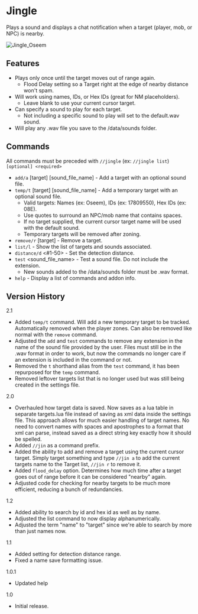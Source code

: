 # Jingle #

Plays a sound and displays a chat notification when a target (player, mob, or NPC) is nearby.  

![Jingle_Oseem](https://github.com/iLVL-Key/FFXI/assets/101156258/5ed6b45b-e798-4e1e-92dc-27d7490fcca1)

## Features ##
 - Plays only once until the target moves out of range again.
   - Flood Delay setting so a Target right at the edge of nearby distance won't spam.
 - Will work using names, IDs, or Hex IDs (great for NM placeholders).
   - Leave blank to use your current cursor target.
 - Can specify a sound to play for each target.
   - Not including a specific sound to play will set to the default.wav sound.
 - Will play any .wav file you save to the /data/sounds folder.
  
## Commands ##
All commands must be preceded with `//jingle`   (ex: `//jingle list`)  
`[optional] <required>`
 - `add/a` \[target] \[sound_file_name] - Add a target with an optional sound file.
 - `temp/t` \[target] \[sound_file_name] - Add a temporary target with an optional sound file.
   - Valid targets: Names (ex: Oseem), IDs (ex: 17809550), Hex IDs (ex: 08E).
   - Use quotes to surround an NPC/mob name that contains spaces.
   - If no target supplied, the current cursor target name will be used with the default sound.
   - Temporary targets will be removed after zoning.
 - `remove/r` \[target] - Remove a target.
 - `list/l` - Show the list of targets and sounds associated.
 - `distance/d` <#1-50> - Set the detection distance.
 - `test` \<sound_file_name> - Test a sound file. Do not include the extension.
   - New sounds added to the /data/sounds folder must be .wav format.
 - `help` - Display a list of commands and addon info.

## Version History ##

2.1
- Added `temp/t` command. Will add a new temporary target to be tracked. Automatically removed when the player zones. Can also be removed like normal with the `remove` command.
- Adjusted the `add` and `test` commands to remove any extension in the name of the sound file provided by the user. Files must still be in the .wav format in order to work, but now the commands no longer care if an extension is included in the command or not.
- Removed the `t` shorthand alias from the `test` command, it has been repurposed for the `temp` command.
- Removed leftover targets list that is no longer used but was still being created in the settings file.

2.0
- Overhauled how target data is saved. Now saves as a lua table in separate targets.lua file instead of saving as xml data inside the settings file. This approach allows for much easier handling of target names. No need to convert names with spaces and apostrophes to a format that xml can parse, instead saved as a direct string key exactly how it should be spelled.
- Added `//jin` as a command prefix.
- Added the ability to add and remove a target using the current cursor target. Simply target something and type `//jin a` to add the current targets name to the Target list, `//jin r` to remove it.
- Added `flood_delay` option. Determines how much time after a target goes out of range before it can be considered "nearby" again.
- Adjusted code for checking for nearby targets to be much more efficient, reducing a bunch of redundancies.

1.2
- Added ability to search by id and hex id as well as by name.
- Adjusted the list command to now display alphanumerically.
- Adjusted the term "name" to "target" since we're able to search by more than just names now.

1.1
- Added setting for detection distance range.
- Fixed a name save formatting issue.

1.0.1
- Updated help

1.0
- Initial release.
